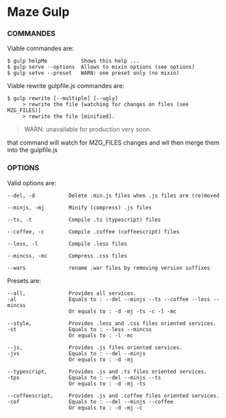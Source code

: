 # Maze Gulp
### COMMANDES
Viable commandes are:

    $ gulp helpMe           Shows this help ...
    $ gulp serve --options  Allows to mixin options (see options)
    $ gulp setve --preset   WARN: one preset only (no mixin)

Viable rewrite gulpfile.js commandes are:

    $ gulp rewrite [--multiple] [--ugly] 
         > rewrite the file [watching for changes on files (see MZG_FILES)]
         > rewrite the file [minified].

> WARN: unavailable for production very soon.

that command will watch for MZG_FILES changes and wll then merge them into the gulpfile.js


### OPTIONS

Valid options are:

    --del, -d           Delete .min.js files when .js files are (re)moved

    --minjs, -mj        Minify (compress) .js files

    --ts, -t            Compile .ts (typescript) files

    --coffee, -c        Compile .coffee (coffeescript) files

    --less, -l          Compile .less files

    --mincss, -mc       Compress .css files

    --wars              rename .war files by removing version suffixes


Presets are:

    --all,              Provides all services.
    -al                 Equals to : --del --minjs --ts --coffee --less --mincss
                        Or equals to : -d -mj -ts -c -l -mc

    --style,            Provides .less and .css files oriented services.
    -st                 Equals to : --less --mincss
                        Or equals to : -l -mc

    --js,               Provides .js files oriented services.
    -jvs                Equals to : --del --minjs
                        Or equals to : -d -mj

    --typescript,       Provides .js and .ts files oriented services.
    -tps                Equals to : --del --minjs --ts
                        Or equals to : -d -mj -ts

    --coffeescript,     Provides .js and .coffee files oriented services.
    -cof                Equals to : --del --minjs --coffee
                        Or equals to : -d -mj -c

